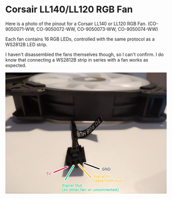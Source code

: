 # Corsair LL140/LL120 RGB Fan

Here is a photo of the pinout for a Corsair LL140 or LL120 RGB Fan. (CO-9050071-WW, CO-9050072-WW, CO-9050073-WW, CO-9050074-WW)

Each fan contains 16 RGB LEDs, controlled with the same protocol as a WS2812B LED strip.

I haven't disassembled the fans themselves though, so I can't confirm.
I do know that connecting a WS2812B strip in series with a fan works as expected.

![corsair-ll140-ll120-rgb-fan](corsair-ll140-ll120-rgb-fan.jpg)

